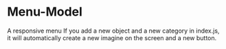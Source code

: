 # Menu-Model
A responsive menu
If you add a new object and a new category in index.js, it will automatically create a new imagine on the screen and a new button.